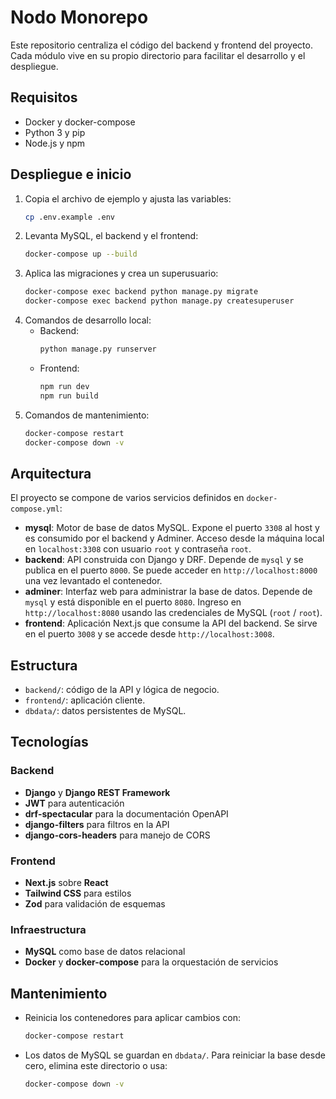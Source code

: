 # Nodo Monorepo

Este repositorio centraliza el código del backend y frontend del proyecto. Cada módulo vive en su propio directorio para facilitar el desarrollo y el despliegue.

## Requisitos
- Docker y docker-compose
- Python 3 y pip
- Node.js y npm

## Despliegue e inicio
1. Copia el archivo de ejemplo y ajusta las variables:
   ```bash
   cp .env.example .env
   ```
2. Levanta MySQL, el backend y el frontend:
   ```bash
   docker-compose up --build
   ```
3. Aplica las migraciones y crea un superusuario:
   ```bash
   docker-compose exec backend python manage.py migrate
   docker-compose exec backend python manage.py createsuperuser
   ```
4. Comandos de desarrollo local:
   - Backend:
     ```bash
     python manage.py runserver
     ```
   - Frontend:
     ```bash
     npm run dev
     npm run build
     ```
5. Comandos de mantenimiento:
   ```bash
   docker-compose restart
   docker-compose down -v
   ```

## Arquitectura
El proyecto se compone de varios servicios definidos en `docker-compose.yml`:

- **mysql**: Motor de base de datos MySQL. Expone el puerto `3308` al host y es consumido por el backend y Adminer. Acceso desde la máquina local en `localhost:3308` con usuario `root` y contraseña `root`.
- **backend**: API construida con Django y DRF. Depende de `mysql` y se publica en el puerto `8000`. Se puede acceder en `http://localhost:8000` una vez levantado el contenedor.
- **adminer**: Interfaz web para administrar la base de datos. Depende de `mysql` y está disponible en el puerto `8080`. Ingreso en `http://localhost:8080` usando las credenciales de MySQL (`root` / `root`).
- **frontend**: Aplicación Next.js que consume la API del backend. Se sirve en el puerto `3008` y se accede desde `http://localhost:3008`.

## Estructura
- `backend/`: código de la API y lógica de negocio.
- `frontend/`: aplicación cliente.
- `dbdata/`: datos persistentes de MySQL.


## Tecnologías
### Backend
- **Django** y **Django REST Framework**
- **JWT** para autenticación
- **drf-spectacular** para la documentación OpenAPI
- **django-filters** para filtros en la API
- **django-cors-headers** para manejo de CORS

### Frontend
- **Next.js** sobre **React**
- **Tailwind CSS** para estilos
- **Zod** para validación de esquemas

### Infraestructura
- **MySQL** como base de datos relacional
- **Docker** y **docker-compose** para la orquestación de servicios

## Mantenimiento
- Reinicia los contenedores para aplicar cambios con:
  ```bash
  docker-compose restart
  ```
- Los datos de MySQL se guardan en `dbdata/`. Para reiniciar la base desde cero, elimina este directorio o usa:
  ```bash
  docker-compose down -v
  ```

